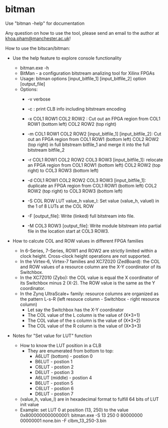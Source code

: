 # bitman

Use "bitman -help" for documentation

Any question on how to use the tool, please send an email to the author at khoa.pham@manchester.ac.uk!

How to use the bitscan/bitman:

* Use the help feature to explore console functionality

	* bitman.exe -h
	* BitMan - a configuration bitstream analizing tool for Xilinx FPGAs
	* Usage: bitman options [input_bitfile_1] [input_bitfile_2] option [output_file]
	* Options:
		+ -v verbose
		+ -c : print CLB info including bitstream encoding
		+ -x COL1 ROW1 COL2 ROW2 : Cut out an FPGA region	from COL1 ROW1 (bottom left) COL2 ROW2 (top right)
		+ -m COL1 ROW1 COL2 ROW2 [input_bitfile_1] [input_bitfile_2]: Cut out an FPGA region from COL1 ROW1 (bottom left)
									COL2 ROW2 (top right) in full bitstream bitfile_1 and merge
									it into the full bitstream bitfile_2
		+ -r COL1 ROW1 COL2 ROW2 COL3 ROW3 [input_bitfile_1]: relocate an FPGA region from COL1 ROW1 (bottom left)
									COL2 ROW2 (top right) to COL3 ROW3 (bottom left)
		+ -d COL1 ROW1 COL2 ROW2 COL3 ROW3 [input_bitfile_1]: duplicate an FPGA region from COL1 ROW1 (bottom left)
									COL2 ROW2 (top right) to COL3 ROW3 (bottom left)

		+ -S COL ROW LUT value_h value_l: Set value (value_h, valuel) in the 1 of 8 LUTs at the COL ROW

		+ -F [output_file]: Write (linked) full bitstream into file.
		+ -M COL3 ROW3 [output_file]: Write module bitstream into partial file in the location start at COL3 ROW3.

* How to calcute COL and ROW values in different FPGA families
	* In 6-Series, 7-Series, ROW1 and ROW2 are strictly limited within a clock height. Cross-clock height operations are not supported.
	* In the Virtex-6, Virtex-7 families and XC7Z020 (ZedBoard): the COL and ROW values of a resource column are the X-Y
	coordinator of its Switchbox.
	* In the XC7Z010 (Zybo): the COL value is equal the X coordinator of its Switchbox minus 2 (X-2). The ROW value is the same as the Y coordinator.
	* In the Zynq UltraScale+ family: resource columns are organized as the pattern L-s-R
	(left resouce column - Switchbox - right resource column)
		+ Let say the Switchbox has the X-Y coordinator
		+ The COL value of the L column is the value of (X*3+1)
		+ The COL value of the s column is the value of (X*3+2)
		+ The COL value of the R column is the value of (X*3+3)
* Notes for "Set value for LUT" function
	* How to know the LUT position in a CLB
		* They are enumerated from bottom to top:
			* A6LUT (bottom) - postion 0
			* B6LUT          - postion 1
			* C6LUT          - postion 2
			* D6LUT          - postion 3
			* A6LUT (middle) - postion 4
			* B6LUT          - postion 5
			* C6LUT          - postion 6
			* D6LUT          - postion 7
	* (value_h, value_l) are in hexadecimal format to fulfill 64 bits of LUT init value
	* Example: set LUT 0 at position (13, 250) to the value 0x8000000000000001:
	bitman.exe -S 13 250 0 80000000 00000001 none.bin -F clbm_13_250-3.bin
